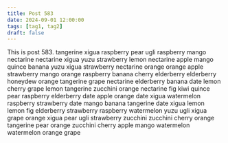 ```yaml
---
title: Post 583
date: 2024-09-01 12:00:00
tags: [tag1, tag2]
draft: false
---
```

This is post 583.
tangerine
xigua
raspberry
pear
ugli
raspberry
mango
nectarine
nectarine
xigua
yuzu
strawberry
lemon
nectarine
apple
mango
quince
banana
yuzu
xigua
strawberry
nectarine
orange
orange
apple
strawberry
mango
orange
raspberry
banana
cherry
elderberry
elderberry
honeydew
orange
tangerine
grape
nectarine
elderberry
banana
date
lemon
cherry
grape
lemon
tangerine
zucchini
orange
nectarine
fig
kiwi
quince
pear
raspberry
elderberry
date
apple
orange
date
xigua
watermelon
raspberry
strawberry
date
mango
banana
tangerine
date
xigua
lemon
lemon
fig
elderberry
strawberry
raspberry
watermelon
yuzu
ugli
xigua
grape
orange
xigua
pear
ugli
strawberry
zucchini
zucchini
cherry
orange
tangerine
pear
orange
zucchini
cherry
apple
mango
watermelon
watermelon
orange
grape
